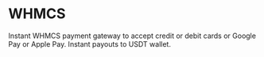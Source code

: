 # WHMCS
Instant WHMCS payment gateway to accept credit or debit cards or Google Pay or Apple Pay. Instant payouts to USDT wallet.
